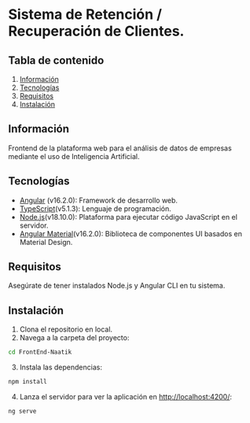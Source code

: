 # Sistema de Retención / Recuperación de Clientes.

## Tabla de contenido
1. [Información](#información)
2. [Tecnologías](#Tecnologías)
3. [Requisitos](#requisitos)
4. [Instalación](#Instalación)

## Información
Frontend de la plataforma web para el análisis de datos de empresas mediante el uso de Inteligencia Artificial.

## Tecnologías
* [Angular](https://angular.io) (v16.2.0): Framework de desarrollo web.
* [TypeScript](https://www.typescriptlang.org)(v5.1.3): Lenguaje de programación.
* [Node.js](https://nodejs.org)(v18.10.0): Plataforma para ejecutar código JavaScript en el servidor.
* [Angular Material](https://material.angular.io)(v16.2.0): Biblioteca de componentes UI basados en Material Design.
## Requisitos
Asegúrate de tener instalados Node.js y Angular CLI en tu sistema.
## Instalación
1. Clona el repositorio en local.
2. Navega a la carpeta del proyecto:
```bash
cd FrontEnd-Naatik
```
3. Instala las dependencias: 
```bash
npm install
```
4. Lanza el servidor para ver la aplicación en [http://localhost:4200/](http://localhost:4200/):
```bash
ng serve
```